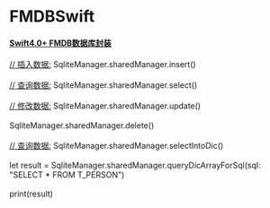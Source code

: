 # FMDBSwift
[<h4>Swift4.0+  FMDB数据库封装</h4>](#)

 [//  插入数据:](#)
              SqliteManager.sharedManager.insert()<br><br>
 [//  查询数据:](#)
              SqliteManager.sharedManager.select()<br><br>
 [//  修改数据:](#)
              SqliteManager.sharedManager.update()<br><br>
              SqliteManager.sharedManager.delete()<br><br>
 [//  查询数据:](#)
              SqliteManager.sharedManager.selectIntoDic()<br><br>
              let result = SqliteManager.sharedManager.queryDicArrayForSql(sql: "SELECT * FROM T_PERSON")<br><br>
              print(result)
